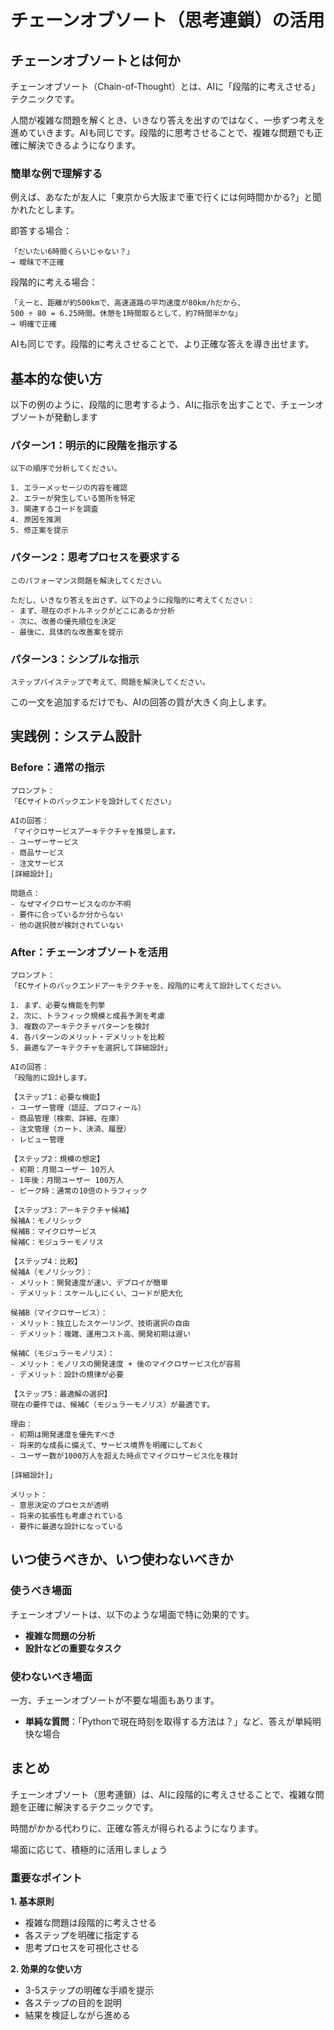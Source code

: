 # チェーンオブソート（思考連鎖）の活用

## チェーンオブソートとは何か

チェーンオブソート（Chain-of-Thought）とは、AIに「段階的に考えさせる」テクニックです。

人間が複雑な問題を解くとき、いきなり答えを出すのではなく、一歩ずつ考えを進めていきます。AIも同じです。段階的に思考させることで、複雑な問題でも正確に解決できるようになります。

### 簡単な例で理解する

例えば、あなたが友人に「東京から大阪まで車で行くには何時間かかる?」と聞かれたとします。

即答する場合：
```
「だいたい6時間くらいじゃない？」
→ 曖昧で不正確
```

段階的に考える場合：
```
「えーと、距離が約500kmで、高速道路の平均速度が80km/hだから、
500 ÷ 80 = 6.25時間。休憩を1時間取るとして、約7時間半かな」
→ 明確で正確
```

AIも同じです。段階的に考えさせることで、より正確な答えを導き出せます。


## 基本的な使い方

以下の例のように、段階的に思考するよう、AIに指示を出すことで、チェーンオブソートが発動します

### パターン1：明示的に段階を指示する

```
以下の順序で分析してください。

1. エラーメッセージの内容を確認
2. エラーが発生している箇所を特定
3. 関連するコードを調査
4. 原因を推測
5. 修正案を提示
```

### パターン2：思考プロセスを要求する

```
このパフォーマンス問題を解決してください。

ただし、いきなり答えを出さず、以下のように段階的に考えてください：
- まず、現在のボトルネックがどこにあるか分析
- 次に、改善の優先順位を決定
- 最後に、具体的な改善案を提示
```

### パターン3：シンプルな指示

```
ステップバイステップで考えて、問題を解決してください。
```

この一文を追加するだけでも、AIの回答の質が大きく向上します。

## 実践例：システム設計

### Before：通常の指示

```
プロンプト：
「ECサイトのバックエンドを設計してください」

AIの回答：
「マイクロサービスアーキテクチャを推奨します。
- ユーザーサービス
- 商品サービス
- 注文サービス
[詳細設計]」

問題点：
- なぜマイクロサービスなのか不明
- 要件に合っているか分からない
- 他の選択肢が検討されていない
```

### After：チェーンオブソートを活用

```
プロンプト：
「ECサイトのバックエンドアーキテクチャを、段階的に考えて設計してください。

1. まず、必要な機能を列挙
2. 次に、トラフィック規模と成長予測を考慮
3. 複数のアーキテクチャパターンを検討
4. 各パターンのメリット・デメリットを比較
5. 最適なアーキテクチャを選択して詳細設計」

AIの回答：
「段階的に設計します。

【ステップ1：必要な機能】
- ユーザー管理（認証、プロフィール）
- 商品管理（検索、詳細、在庫）
- 注文管理（カート、決済、履歴）
- レビュー管理

【ステップ2：規模の想定】
- 初期：月間ユーザー 10万人
- 1年後：月間ユーザー 100万人
- ピーク時：通常の10倍のトラフィック

【ステップ3：アーキテクチャ候補】
候補A：モノリシック
候補B：マイクロサービス
候補C：モジュラーモノリス

【ステップ4：比較】
候補A（モノリシック）：
- メリット：開発速度が速い、デプロイが簡単
- デメリット：スケールしにくい、コードが肥大化

候補B（マイクロサービス）：
- メリット：独立したスケーリング、技術選択の自由
- デメリット：複雑、運用コスト高、開発初期は遅い

候補C（モジュラーモノリス）：
- メリット：モノリスの開発速度 + 後のマイクロサービス化が容易
- デメリット：設計の規律が必要

【ステップ5：最適解の選択】
現在の要件では、候補C（モジュラーモノリス）が最適です。

理由：
- 初期は開発速度を優先すべき
- 将来的な成長に備えて、サービス境界を明確にしておく
- ユーザー数が1000万人を超えた時点でマイクロサービス化を検討

[詳細設計]」

メリット：
- 意思決定のプロセスが透明
- 将来の拡張性も考慮されている
- 要件に最適な設計になっている
```


## いつ使うべきか、いつ使わないべきか

### 使うべき場面

チェーンオブソートは、以下のような場面で特に効果的です。

- **複雑な問題の分析**
- **設計などの重要なタスク**

### 使わないべき場面

一方、チェーンオブソートが不要な場面もあります。

- **単純な質問**：「Pythonで現在時刻を取得する方法は？」など、答えが単純明快な場合


## まとめ

チェーンオブソート（思考連鎖）は、AIに段階的に考えさせることで、複雑な問題を正確に解決するテクニックです。

時間がかかる代わりに、正確な答えが得られるようになります。

場面に応じて、積極的に活用しましょう

### 重要なポイント

**1. 基本原則**
- 複雑な問題は段階的に考えさせる
- 各ステップを明確に指定する
- 思考プロセスを可視化させる

**2. 効果的な使い方**
- 3-5ステップの明確な手順を提示
- 各ステップの目的を説明
- 結果を検証しながら進める


